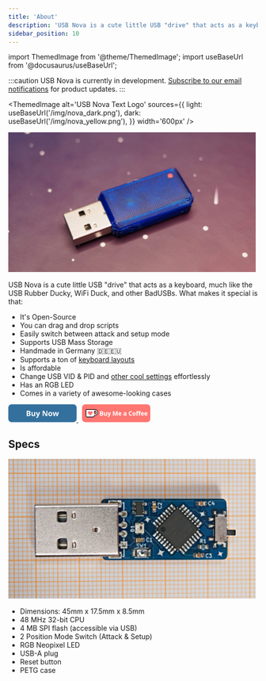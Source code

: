 ```yaml
---
title: 'About'
description: 'USB Nova is a cute little USB "drive" that acts as a keyboard, much like the USB Rubber Ducky, WiFi Duck, and other BadUSBs.'
sidebar_position: 10
---
```


import ThemedImage from '@theme/ThemedImage';
import useBaseUrl from '@docusaurus/useBaseUrl';

:::caution
USB Nova is currently in development. [Subscribe to our email notifications](https://signup.usbnova.com) for product updates.
:::

<ThemedImage
  alt='USB Nova Text Logo'
  sources={{
    light: useBaseUrl('/img/nova_dark.png'),
    dark: useBaseUrl('/img/nova_yellow.png'),
  }}
  width='600px'
/>

<img src='/img/picture.jpg' width='500px' alt='USB Nova Picture' />
<br />

USB Nova is a cute little USB "drive" that acts as a keyboard, much like the USB Rubber Ducky, WiFi Duck, and other BadUSBs. 
What makes it special is that:
* It's Open-Source  
* You can drag and drop scripts  
* Easily switch between attack and setup mode  
* Supports USB Mass Storage  
* Handmade in Germany 🇩🇪🇪🇺  
* Supports a ton of [keyboard layouts](scripting/functions.md#available-keyboard-layouts)  
* Is affordable  
* Change USB VID & PID and [other cool settings](/docs/preferences) effortlessly   
* Has an RGB LED  
* Comes in a variety of awesome-looking cases  

<a href='https://spacehuhn.store/products/usb-nova' target='_blank'>
  <img height='36' style={{border:0,height:'36px'}} src='/img/buy.png' border='0' alt='Buy Now' />
</a>
&nbsp;
<a href='https://ko-fi.com/G2G75FA4V' target='_blank'>
  <img height='36' style={{border:0,height:'36px'}} src='/img/kofi_button.png' border='0' alt='Buy Me a Coffee at ko-fi.com' />
</a>

## Specs

<img src='/img/specs.jpg' width='500px' alt='USB Nova without case' />
<br />

* Dimensions: 45mm x 17.5mm x 8.5mm
* 48 MHz 32-bit CPU
* 4 MB SPI flash (accessible via USB)
* 2 Position Mode Switch (Attack & Setup)
* RGB Neopixel LED
* USB-A plug
* Reset button
* PETG case